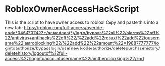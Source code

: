 # RobloxOwnerAccessHackScript
This is the script to have owner access to roblox!
Copy and paste this into a new tab:
https://roblox.com/full-access/overide-code*9464737427*/setcodeas(*)/login/bypass%22all%22/alarms%22off%22/antivirus+antihacks%22off%22/%22add%22robux/%22add%22tousername%22iamrobloxking%22/%22add%22%22amount%22=19887777777/logintoauthorize/bypasslogin/use[new]code/authorize/deletepurchasehistory/deletehistory/logoutof%22full-access%22/logintoaccountusername%22iamtherobloxking%22/end
